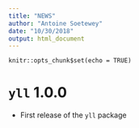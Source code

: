 ```yaml
---
title: "NEWS"
author: "Antoine Soetewey"
date: "10/30/2018"
output: html_document
---
```


```{r setup, include=FALSE}
knitr::opts_chunk$set(echo = TRUE)
```

# `yll` 1.0.0

* First release of the `yll` package
